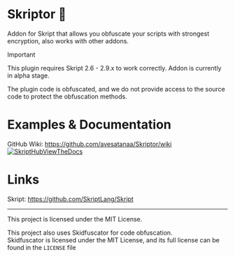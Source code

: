# Skriptor 🔰
Addon for Skript that allows you obfuscate your scripts with strongest encryption, also works with other addons.

> [!IMPORTANT]
> This plugin requires Skript 2.6 - 2.9.x to work correctly.
> Addon is currently in alpha stage.
> 
> The plugin code is obfuscated, and we do not provide access to the source code to protect the obfuscation methods.

# Examples & Documentation

GitHub Wiki: https://github.com/avesatanaa/Skriptor/wiki
[![SkriptHubViewTheDocs](http://skripthub.net/static/addon/ViewTheDocsButton.png)](http://skripthub.net/docs/?addon=Skriptor)

# Links

Skript: https://github.com/SkriptLang/Skript

***

This project is licensed under the MIT License.

This project also uses Skidfuscator for code obfuscation.  
Skidfuscator is licensed under the MIT License, and its full license can be found in the `LICENSE` file
